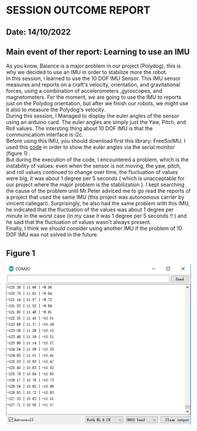 # SESSION OUTCOME REPORT
## Date: 14/10/2022
## Main event of ther report: Learning to use an IMU 

As you know, Balance is a major problem in our project (Polydog), this is why we decided to use an IMU in order to stabilize more the robot.  
 In this session, i learned to use the 10 DOF IMU Sensor. This IMU sensor measures and reports on a craft's velocity, orientation, and gravitational forces, using a combination of accelerometers ,gyroscopes, and magnetometers. For the moment, we are going to use the IMU to reports just on the Polydog orientation, but after we finish our robots, we might use it also to measure the Polydog's velocity.  
  During this session, I Managed to display the euler angles of the sensor using an arduino card. The euler angles are simply just the Yaw, Pitch, and Roll values. The intersting thing about 10 DOF IMU is that the communicatiom interface is i2c.  
   Before using this IMU, you should download first this library: FreeSixIMU. I used this [code](https://wiki.dfrobot.com/10_DOF_Mems_IMU_Sensor_V2.0_SKU__SEN0140) in order to show the euler angles via the serial monitor (figure 1) .  
   But during the execution of the code, I encountered a problem, which is the instability of values: even when the sensor is not moving, the yaw, pitch, and roll values continued to change over time, the fluctuation of values were big, it was about 1 degree per 5 seconds ( which is unacceptable for our project where the major problem is the stabilization ). I kept searching the cause of the problem until Mr.Peter adviced me to go read the reports of a project that used the same IMU (this project was 
autonomous carrier by vincent callegari). Surprisingly, he also had the same problem with this IMU, he indicated that the fluctuation of the values was about 1 degree per minute in the worst case (in my case it  was 1 degree per 5 seconds !! ) and he said that the fluctuation of values wasn't always present.  
Finally, I think we should consider using another IMU if the problem of 10 DOF IMU  was not solved in the future.  

## Figure 1  

![](Euler_angles.png)